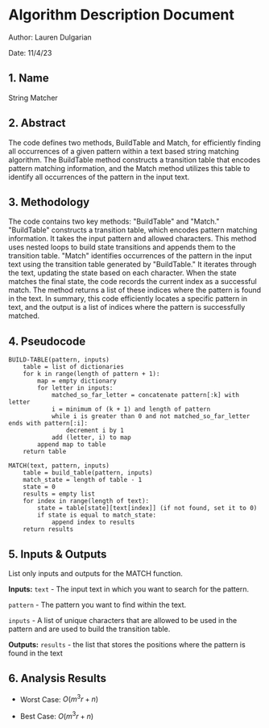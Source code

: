 # Algorithm Description Document

Author: Lauren Dulgarian

Date: 11/4/23

## 1. Name

String Matcher

## 2. Abstract
The code defines two methods, BuildTable and Match, for efficiently finding all occurrences of a given pattern within a text based string matching algorithm. The BuildTable method constructs a transition table that encodes pattern matching information, and the Match method utilizes this table to identify all occurrences of the pattern in the input text.

## 3. Methodology
The code contains two key methods: "BuildTable" and "Match." "BuildTable" constructs a transition table, which encodes pattern matching information. It takes the input pattern and allowed characters. This method uses nested loops to build state transitions and appends them to the transition table. "Match" identifies occurrences of the pattern in the input text using the transition table generated by "BuildTable." It iterates through the text, updating the state based on each character. When the state matches the final state, the code records the current index as a successful match. The method returns a list of these indices where the pattern is found in the text. In summary, this code efficiently locates a specific pattern in text, and the output is a list of indices where the pattern is successfully matched.

## 4. Pseudocode

```
BUILD-TABLE(pattern, inputs)
    table = list of dictionaries
    for k in range(length of pattern + 1):
        map = empty dictionary
        for letter in inputs:
            matched_so_far_letter = concatenate pattern[:k] with letter
            i = minimum of (k + 1) and length of pattern
            while i is greater than 0 and not matched_so_far_letter ends with pattern[:i]:
                decrement i by 1
            add (letter, i) to map
        append map to table
    return table

MATCH(text, pattern, inputs)
    table = build_table(pattern, inputs)
    match_state = length of table - 1
    state = 0
    results = empty list
    for index in range(length of text):
        state = table[state][text[index]] (if not found, set it to 0)
        if state is equal to match_state:
            append index to results
    return results
```

## 5. Inputs & Outputs

List only inputs and outputs for the MATCH function. 

**Inputs:** `text` - The input text in which you want to search for the pattern.

`pattern` - The pattern you want to find within the text.

`inputs` - A list of unique characters that are allowed to be used in the pattern and are used to build the transition table.

**Outputs:** `results` -  the list that stores the positions where the pattern is found in the text

## 6. Analysis Results

* Worst Case: $O(m^3r+n)$

* Best Case: $O(m^3r+n)$

